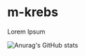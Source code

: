 # m-krebs

Lorem Ipsum


![Anurag's GitHub stats](https://github-readme-stats.vercel.app/api?username=m-krebs&show_icons=true&theme=cobalt)
